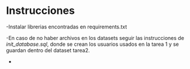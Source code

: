 # Instrucciones

-Instalar librerias encontradas en requirements.txt

-En caso de no haber archivos en los datasets seguir las instrucciones de *init_database.sql*, donde se crean los usuarios usados en la tarea 1 y se guardan dentro del dataset tarea2.

-

